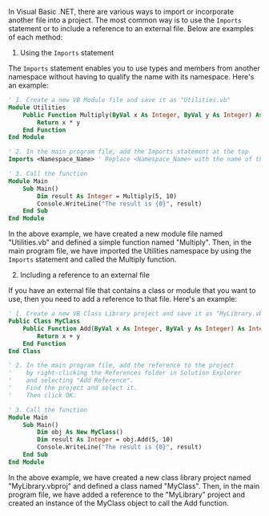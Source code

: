 In Visual Basic .NET, there are various ways to import or incorporate another file into a project. The most common way is to use the `Imports` statement or to include a reference to an external file. Below are examples of each method:

1. Using the `Imports` statement

The `Imports` statement enables you to use types and members from another namespace without having to qualify the name with its namespace. Here's an example:

```vb
' 1. Create a new VB Module file and save it as "Utilities.vb" 
Module Utilities
    Public Function Multiply(ByVal x As Integer, ByVal y As Integer) As Integer
        Return x * y
    End Function
End Module

' 2. In the main program file, add the Imports statement at the top
Imports <Namespace_Name> ' Replace <Namespace_Name> with the name of the namespace that you want to import

' 3. Call the function
Module Main
    Sub Main()
        Dim result As Integer = Multiply(5, 10)
        Console.WriteLine("The result is {0}", result)
    End Sub
End Module
```

In the above example, we have created a new module file named "Utilities.vb" and defined a simple function named "Multiply". Then, in the main program file, we have imported the Utilities namespace by using the `Imports` statement and called the Multiply function.

2. Including a reference to an external file

If you have an external file that contains a class or module that you want to use, then you need to add a reference to that file. Here's an example:

```vb
' 1. Create a new VB Class Library project and save it as "MyLibrary.vbproj".
Public Class MyClass
    Public Function Add(ByVal x As Integer, ByVal y As Integer) As Integer
        Return x + y
    End Function
End Class

' 2. In the main program file, add the reference to the project
'    by right-clicking the References folder in Solution Explorer 
'    and selecting "Add Reference".
'    Find the project and select it. 
'    Then click OK.

' 3. Call the function
Module Main
    Sub Main()
        Dim obj As New MyClass()
        Dim result As Integer = obj.Add(5, 10)
        Console.WriteLine("The result is {0}", result)
    End Sub
End Module
```

In the above example, we have created a new class library project named "MyLibrary.vbproj" and defined a class named "MyClass". Then, in the main program file, we have added a reference to the "MyLibrary" project and created an instance of the MyClass object to call the Add function.